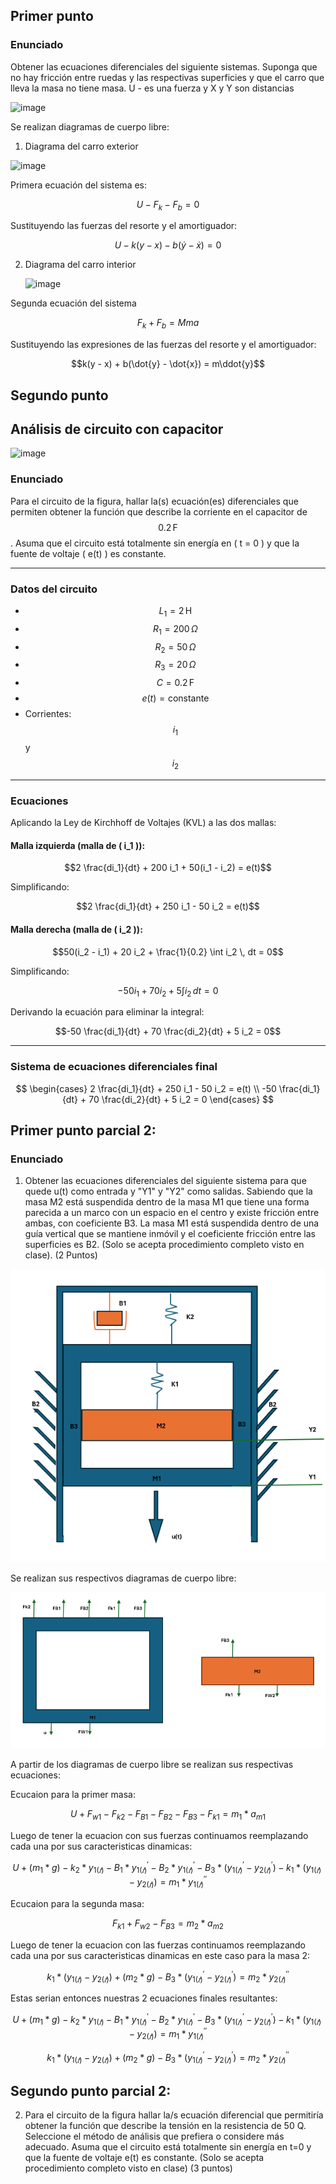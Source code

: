 ## Primer punto 

### Enunciado

Obtener las ecuaciones diferenciales del siguiente sistemas. Suponga que no hay fricción entre ruedas y las respectivas superficies y que el carro que lleva la masa no tiene masa. U - es una fuerza y X y Y son distancias
  
![image](https://github.com/user-attachments/assets/91422adb-1b26-45e8-a5b8-d2ab28449535)

Se realizan diagramas de cuerpo libre:
 1. Diagrama del carro exterior
   
   ![image](https://github.com/user-attachments/assets/03f8c350-4d95-4875-8876-e97627dcb817)

Primera ecuación del sistema es:

$$U - F_k - F_b = 0$$

Sustituyendo las fuerzas del resorte y el amortiguador:

$$U - k(y - x) - b(\dot{y} - \dot{x}) = 0$$

2. Diagrama del carro interior
   
   ![image](https://github.com/user-attachments/assets/ed1f0505-2414-4e76-8b19-c7b0b3a322da)
   
Segunda ecuación del sistema

$$F_k + F_b = Mma$$

Sustituyendo las expresiones de las fuerzas del resorte y el amortiguador:

$$k(y - x) + b(\dot{y} - \dot{x}) = m\ddot{y}$$

## Segundo punto 
## Análisis de circuito con capacitor

![image](https://github.com/user-attachments/assets/76ecfb0e-b1b3-4c8c-a834-fcd0d90f544f)

### Enunciado

Para el circuito de la figura, hallar la(s) ecuación(es) diferenciales que permiten obtener la función que describe la corriente en el capacitor de $$0.2 \, \text{F}$$. Asuma que el circuito está totalmente sin energía en \( t = 0 \) y que la fuente de voltaje \( e(t) \) es constante.

---

### Datos del circuito

- $$L_1 = 2\, \text{H}$$
- $$R_1 = 200\, \Omega$$
- $$R_2 = 50\, \Omega$$
- $$R_3 = 20\, \Omega$$
- $$C = 0.2\, \text{F}$$
- $$e(t) = \text{constante}$$
- Corrientes: $$i_1$$ y $$i_2$$

---

### Ecuaciones

Aplicando la Ley de Kirchhoff de Voltajes (KVL) a las dos mallas:

#### Malla izquierda (malla de \( i_1 \)):

$$2 \frac{di_1}{dt} + 200 i_1 + 50(i_1 - i_2) = e(t)$$

Simplificando:

$$2 \frac{di_1}{dt} + 250 i_1 - 50 i_2 = e(t)$$

#### Malla derecha (malla de \( i_2 \)):

$$50(i_2 - i_1) + 20 i_2 + \frac{1}{0.2} \int i_2 \, dt = 0$$

Simplificando:

$$-50 i_1 + 70 i_2 + 5 \int i_2 \, dt = 0$$

Derivando la ecuación para eliminar la integral:

$$-50 \frac{di_1}{dt} + 70 \frac{di_2}{dt} + 5 i_2 = 0$$

---

### Sistema de ecuaciones diferenciales final

$$
\begin{cases}
2 \frac{di_1}{dt} + 250 i_1 - 50 i_2 = e(t) \\
-50 \frac{di_1}{dt} + 70 \frac{di_2}{dt} + 5 i_2 = 0
\end{cases}
$$

## Primer punto parcial 2:

### Enunciado

1. Obtener las ecuaciones diferenciales del siguiente sistema para que quede u(t) como entrada y "Y1" y "Y2" como salidas. Sabiendo que la masa M2 está suspendida dentro de la masa M1 que tiene una forma parecida a un marco con un espacio en el centro y existe fricción entre ambas, con coeficiente B3. La masa M1 está suspendida dentro de una guía vertical que se mantiene inmóvil y el coeficiente fricción entre las superficies es B2. (Solo se acepta procedimiento completo visto en clase). (2 Puntos)

![image](imagenes2/a.png)

Se realizan sus respectivos diagramas de cuerpo libre:

![image](imagenes2/b.png)

A partir de los diagramas de cuerpo libre se realizan sus respectivas ecuaciones:

Ecucaion para la primer masa:

$$U+F _{w1} - F _{k2} -F _{B1} -F _{B2} -F _{B3} - F _{k1} = m _{1} * a _{m1}$$

Luego de tener la ecuacion con sus fuerzas continuamos reemplazando cada una por sus caracteristicas dinamicas:

 $$U+ (m _{1} * g) - k _{2} * y _{1(𝑡)} - B _{1} * y _{1(𝑡)} ^{ ' } - B _{2} * y _{1(𝑡)} ^{ ' } - B _{3} * ( y _{1(𝑡)} ^{ ' } -  y _{2(𝑡)} ^{ ' } ) - k _{1} * ( y _{1(𝑡)}  -  y _{2(𝑡)}  ) = m _{1} * y _{1(𝑡)} ^{ '' }$$ 
    
Ecucaion para la segunda masa:

$$F _{k1}+F _{w2} -F _{B3}   = m _{2} * a _{m2}$$

Luego de tener la ecuacion con las fuerzas continuamos reemplazando cada una por sus caracteristicas dinamicas en este caso para la masa 2:

$$k _{1} * ( y _{1(𝑡)}  -  y _{2(𝑡)} ) +(m _{2} * g ) - B _{3} * ( y _{1(𝑡)} ^{ ' } -  y _{2(𝑡)} ^{ ' } )   = m _{2} * y _{2(𝑡)} ^{ '' }$$


Estas serian entonces nuestras 2 ecuaciones finales resultantes:

$$U+ (m _{1} * g) - k _{2} * y _{1(𝑡)} - B _{1} * y _{1(𝑡)} ^{ ' } - B _{2} * y _{1(𝑡)} ^{ ' } - B _{3} * ( y _{1(𝑡)} ^{ ' } -  y _{2(𝑡)} ^{ ' } ) - k _{1} * ( y _{1(𝑡)}  -  y _{2(𝑡)}  ) = m _{1} * y _{1(𝑡)} ^{ '' }$$

$$k _{1} * ( y _{1(𝑡)}  -  y _{2(𝑡)} ) +(m _{2} * g ) - B _{3} * ( y _{1(𝑡)} ^{ ' } -  y _{2(𝑡)} ^{ ' } )   = m _{2} * y _{2(𝑡)} ^{ '' }$$

## Segundo punto parcial 2:

2. Para el circuito de la figura hallar la/s ecuación diferencial que permitiría obtener la función que describe la tensión en la resistencia de 50 Q. Seleccione el método de análisis que prefiera o considere más adecuado. Asuma que el circuito está totalmente sin energía en t=0 y que la fuente de voltaje e(t) es constante. (Solo se acepta procedimiento completo visto en clase) (3 puntos)










   

